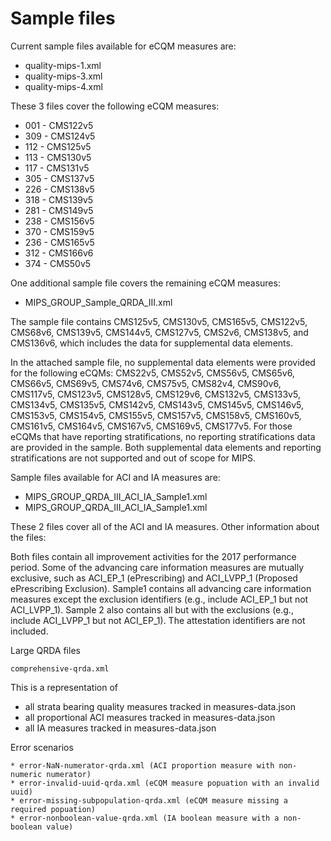 # Sample files

Current sample files available for eCQM measures are:

* quality-mips-1.xml
* quality-mips-3.xml
* quality-mips-4.xml

These 3 files cover the following eCQM measures:

* 001 - CMS122v5
* 309 - CMS124v5
* 112 - CMS125v5
* 113 - CMS130v5
* 117 - CMS131v5
* 305 - CMS137v5
* 226 - CMS138v5
* 318 - CMS139v5
* 281 - CMS149v5
* 238 - CMS156v5
* 370 - CMS159v5
* 236 - CMS165v5
* 312 - CMS166v6
* 374 - CMS50v5

One additional sample file covers the remaining eCQM measures:

* MIPS_GROUP_Sample_QRDA_III.xml

The sample file contains CMS125v5, CMS130v5, CMS165v5, CMS122v5, CMS68v6, CMS139v5, CMS144v5, CMS127v5, CMS2v6, CMS138v5, and CMS136v6, which includes the data for supplemental data elements.

In the attached sample file, no supplemental data elements were provided for the following eCQMs: CMS22v5, CMS52v5, CMS56v5, CMS65v6, CMS66v5, CMS69v5, CMS74v6, CMS75v5, CMS82v4, CMS90v6, CMS117v5, CMS123v5, CMS128v5, CMS129v6, CMS132v5, CMS133v5, CMS134v5, CMS135v5, CMS142v5, CMS143v5, CMS145v5, CMS146v5, CMS153v5, CMS154v5, CMS155v5, CMS157v5, CMS158v5, CMS160v5, CMS161v5, CMS164v5, CMS167v5, CMS169v5, CMS177v5. For those eCQMs that have reporting stratifications, no reporting stratifications data are provided in the sample. Both supplemental data elements and reporting stratifications are not supported and out of scope for MIPS.

Sample files available for ACI and IA measures are:

* MIPS_GROUP_QRDA_III_ACI_IA_Sample1.xml
* MIPS_GROUP_QRDA_III_ACI_IA_Sample1.xml

These 2 files cover all of the ACI and IA measures.
Other information about the files:

Both files contain all improvement activities for the 2017 performance period.
Some of the advancing care information measures are mutually exclusive, such as ACI_EP_1
(ePrescribing) and ACI_LVPP_1 (Proposed ePrescribing Exclusion). Sample1 contains all
advancing care information measures except the exclusion identifiers (e.g.,
include ACI_EP_1 but not ACI_LVPP_1). Sample 2 also contains all but with the
exclusions (e.g., include ACI_LVPP_1 but not ACI_EP_1). The attestation identifiers
are not included.


Large QRDA files

    comprehensive-qrda.xml

This is a representation of
* all strata bearing quality measures tracked in measures-data.json
* all proportional ACI measures tracked in measures-data.json
* all IA measures tracked in measures-data.json

Error scenarios

    * error-NaN-numerator-qrda.xml (ACI proportion measure with non-numeric numerator)
    * error-invalid-uuid-qrda.xml (eCQM measure popuation with an invalid uuid)
    * error-missing-subpopulation-qrda.xml (eCQM measure missing a required popuation)
    * error-nonboolean-value-qrda.xml (IA boolean measure with a non-boolean value)